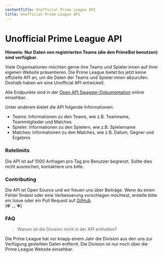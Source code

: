 ```yaml
---
contentTitle: Unofficial Prime League API
title: Unofficial Prime League API
---
```


# Unofficial Prime League API

**Hinweis: Nur Daten von registrierten Teams (die den PrimeBot benutzen) sind verfügbar.**

Viele Organisationen möchten gerne ihre Teams und Spieler:innen auf ihrer eigenen Website präsentieren. Die Prime League
bietet bis jetzt keine offizielle API an, um die Daten der Teams und Spieler:innen abzurufen. Deshalb haben wir eine
Unofficial API entwickelt.

Alle Endpunkte sind in der [Open API Swagger-Dokumentation](/api/v1/) online einsehbar.

Unter anderem bietet die API folgende Informationen:

- Teams: Informationen zu den Teams, wie z.B. Teamname, Teammitglieder und Matches
- Spieler: Informationen zu den Spielern, wie z.B. Spielername
- Matches: Informationen zu den Matches, wie z.B. Datum, Gegner und Ergebnis

### Ratelimits

Die API ist auf 1000 Anfragen pro Tag pro Benutzer begrenzt. Sollte dies nicht ausreichen, kontaktiere uns bitte.

### Contributing

Die API ist Open Source und wir freuen uns über Beiträge. Wenn du einen Fehler findest oder eine Verbesserung
vorschlagen möchtest, erstelle bitte ein Issue oder ein Pull Request
auf [GitHub](https://github.com/random-rip/primebot_backend).
<br>
(❁´◡`❁)

### FAQ

> Warum ist die Division nicht in der API enthalten?

Die Prime League hat vor knapp einem Jahr die Division aus den uns zur Verfügung gestellten Daten entfernt. Die Division
ist nur noch über die Prime League Website einsehbar.
